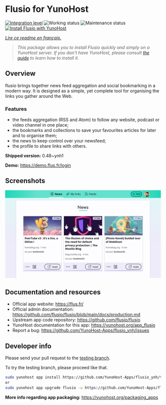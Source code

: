 <!--
N.B.: This README was automatically generated by https://github.com/YunoHost/apps/tree/master/tools/README-generator
It shall NOT be edited by hand.
-->

# Flusio for YunoHost

[![Integration level](https://dash.yunohost.org/integration/flusio.svg)](https://dash.yunohost.org/appci/app/flusio) ![Working status](https://ci-apps.yunohost.org/ci/badges/flusio.status.svg) ![Maintenance status](https://ci-apps.yunohost.org/ci/badges/flusio.maintain.svg)  
[![Install Flusio with YunoHost](https://install-app.yunohost.org/install-with-yunohost.svg)](https://install-app.yunohost.org/?app=flusio)

*[Lire ce readme en français.](./README_fr.md)*

> *This package allows you to install Flusio quickly and simply on a YunoHost server.
If you don't have YunoHost, please consult [the guide](https://yunohost.org/#/install) to learn how to install it.*

## Overview

flusio brings together news feed aggregation and social bookmarking in a modern way. It is designed as a simple, yet complete tool for organising the links you gather around the Web.

### Features

- the feeds aggregation (RSS and Atom) to follow any website, podcast or video channel in one place;
- the bookmarks and collections to save your favourites articles for later and to organise them;
- the news to keep control over your newsfeed;
- the profile to share links with others.

**Shipped version:** 0.48~ynh1

**Demo:** https://demo.flus.fr/login

## Screenshots

![Screenshot of Flusio](./doc/screenshots/screenshot.jpg)

## Documentation and resources

* Official app website: <https://flus.fr/>
* Official admin documentation: <https://github.com/flusio/flusio/blob/main/docs/production.md>
* Upstream app code repository: <https://github.com/flusio/flusio>
* YunoHost documentation for this app: <https://yunohost.org/app_flusio>
* Report a bug: <https://github.com/YunoHost-Apps/flusio_ynh/issues>

## Developer info

Please send your pull request to the [testing branch](https://github.com/YunoHost-Apps/flusio_ynh/tree/testing).

To try the testing branch, please proceed like that.

``` bash
sudo yunohost app install https://github.com/YunoHost-Apps/flusio_ynh/tree/testing --debug
or
sudo yunohost app upgrade flusio -u https://github.com/YunoHost-Apps/flusio_ynh/tree/testing --debug
```

**More info regarding app packaging:** <https://yunohost.org/packaging_apps>
